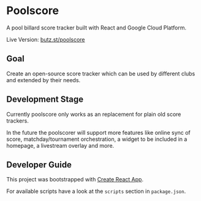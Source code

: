 # Poolscore

A pool billard score tracker built with React and Google
Cloud Platform.

Live Version: [butz.st/poolscore](https://butz.st/poolscore/game)

## Goal

Create an open-source score tracker which can be used by
different clubs and extended by their needs.

## Development Stage
Currently poolscore only works as an replacement for plain old
score trackers.

In the future the poolscorer will support more features like
online sync of score, matchday/tournament orchestration, a widget
to be included in a homepage, a livestream overlay and more.

## Developer Guide

This project was bootstrapped with [Create React App](https://github.com/facebook/create-react-app).

For available scripts have a look at the `scripts` section in `package.json`.
